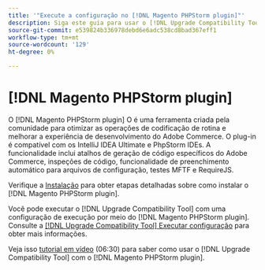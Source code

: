 ```yaml
---
title: '"Execute a configuração no [!DNL Magento PHPStorm plugin]"'
description: Siga este guia para usar o [!DNL Upgrade Compatibility Tool] no [!DNL Magento PHPStorm plugin].
source-git-commit: e539824b336978debd6e6adc538cd8bad367eff1
workflow-type: tm+mt
source-wordcount: '129'
ht-degree: 0%

---
```



# [!DNL Magento PHPStorm plugin]

O [!DNL Magento PHPStorm plugin] O é uma ferramenta criada pela comunidade para otimizar as operações de codificação de rotina e melhorar a experiência de desenvolvimento do Adobe Commerce. O plug-in é compatível com os IntelliJ IDEA Ultimate e PhpStorm IDEs. A funcionalidade inclui atalhos de geração de código específicos do Adobe Commerce, inspeções de código, funcionalidade de preenchimento automático para arquivos de configuração, testes MFTF e RequireJS.

Verifique a [Instalação](https://devdocs.magento.com/guides/v2.4/ext-best-practices/phpstorm/installation.html) para obter etapas detalhadas sobre como instalar o [!DNL Magento PHPStorm plugin].

Você pode executar o [!DNL Upgrade Compatibility Tool] com uma configuração de execução por meio do [!DNL Magento PHPStorm plugin]. Consulte a [[!DNL Upgrade Compatibility Tool] Executar configuração](https://devdocs.magento.com/guides/v2.3/ext-best-practices/phpstorm/uct-run-configuration.html) para obter mais informações.

Veja isso [tutorial em vídeo](https://experienceleague.adobe.com/docs/commerce-learn/tutorials/upgrade/uct-phpstorm.html?lang=en) (06:30) para saber como usar o [!DNL Upgrade Compatibility Tool] com o [!DNL Magento PHPStorm plugin].
